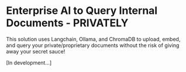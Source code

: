 # Enterprise AI to Query Internal Documents - PRIVATELY

This solution uses Langchain, Ollama, and ChromaDB to upload, embed, and query your private/proprietary documents without the risk of giving away your secret sauce! 

[In development...]
